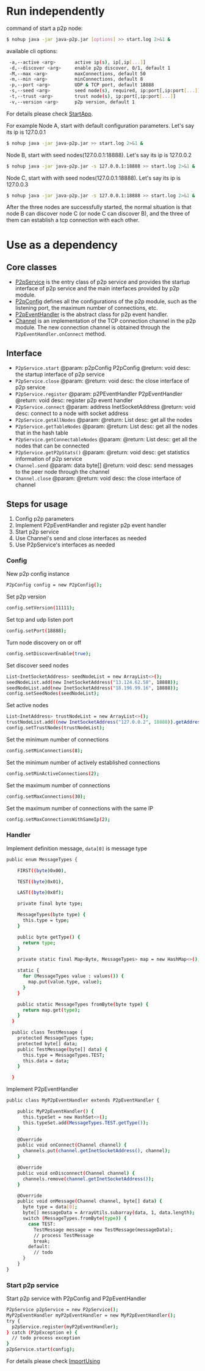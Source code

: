 # Run independently
command of start a p2p node:
```bash
$ nohup java -jar java-p2p.jar [options] >> start.log 2>&1 &
```

available cli options:
```bash
 -a,--active <arg>       active ip(s), ip[,ip[...]]
 -d,--discover <arg>     enable p2p discover, 0/1, default 1
 -M,--max <arg>          maxConnections, default 50
 -m,--min <arg>          minConnections, default 8
 -p,--port <arg>         UDP & TCP port, default 18888
 -s,--seed <arg>         seed node(s), required, ip:port[,ip:port[...]]
 -t,--trust <arg>        trust node(s), ip:port[,ip:port[...]]
 -v,--version <arg>      p2p version, default 1
```
For details please check [StartApp](https://github.com/tronprotocol/libp2p/blob/main/src/main/java/org/tron/p2p/example/StartApp.java).

For example
Node A, start with default configuration parameters. Let's say its ip is 127.0.0.1
```bash
$ nohup java -jar java-p2p.jar >> start.log 2>&1 &
```

Node B, start with seed nodes(127.0.0.1:18888). Let's say its ip is 127.0.0.2
```bash
$ nohup java -jar java-p2p.jar -s 127.0.0.1:18888 >> start.log 2>&1 &
```

Node C, start with with seed nodes(127.0.0.1:18888). Let's say its ip is 127.0.0.3
```bash
$ nohup java -jar java-p2p.jar -s 127.0.0.1:18888 >> start.log 2>&1 &
```

After the three nodes are successfully started, the normal situation is that node B can discover node C (or node C can discover B), and the three of them can establish a tcp connection with each other.


# Use as a dependency

## Core classes
* [P2pService](https://github.com/tronprotocol/libp2p/blob/main/src/main/java/org/tron/p2p/P2pService.java) is the entry class of p2p service and provides the startup interface of p2p service and the main interfaces provided by p2p module.
* [P2pConfig](https://github.com/tronprotocol/libp2p/blob/main/src/main/java/org/tron/p2p/P2pConfig.java) defines all the configurations of the p2p module, such as the listening port, the maximum number of connections, etc.
* [P2pEventHandler](https://github.com/tronprotocol/libp2p/blob/main/src/main/java/org/tron/p2p/P2pEventHandler.java) is the abstract class for p2p event handler.
* [Channel](https://github.com/tronprotocol/libp2p/blob/main/src/main/java/org/tron/p2p/connection/Channel.java) is an implementation of the TCP connection channel in the p2p module. The new connection channel is obtained through the `P2pEventHandler.onConnect` method.

## Interface
* `P2pService.start` 
  @param: p2pConfig P2pConfig
  @return: void
  desc: the startup interface of p2p service
* `P2pService.close` 
  @param: 
  @return: void
  desc: the close interface of p2p service
* `P2pService.register` 
  @param: p2PEventHandler P2pEventHandler
  @return: void
  desc: register p2p event handler
* `P2pService.connect` 
  @param: address InetSocketAddress
  @return: void
  desc: connect to a node with socket address
* `P2pService.getAllNodes` 
  @param: 
  @return: List<Node>
  desc: get all the nodes
* `P2pService.getTableNodes` 
  @param: 
  @return: List<Node>
  desc: get all the nodes that in the hash table
* `P2pService.getConnectableNodes` 
  @param: 
  @return: List<Node>
  desc: get all the nodes that can be connected
* `P2pService.getP2pStats()` 
  @param: 
  @return: void
  desc: get statistics information of p2p service
* `Channel.send`
  @param: data byte[]
  @return: void
  desc: send messages to the peer node through the channel
* `Channel.close` 
  @param: 
  @return: void
  desc: the close interface of channel

## Steps for usage
1. Config p2p parameters
2. Implement P2pEventHandler and register p2p event handler
3. Start p2p service
4. Use Channel's send and close interfaces as needed
5. Use P2pService's interfaces as needed

### Config
New p2p config instance
```bash
P2pConfig config = new P2pConfig();
```

Set p2p version
```bash
config.setVersion(11111);
```

Set tcp and udp listen port
```bash
config.setPort(18888);
```

Turn node discovery on or off
```bash
config.setDiscoverEnable(true);
```

Set discover seed nodes
```bash
List<InetSocketAddress> seedNodeList = new ArrayList<>();
seedNodeList.add(new InetSocketAddress("13.124.62.58", 18888));
seedNodeList.add(new InetSocketAddress("18.196.99.16", 18888));
config.setSeedNodes(seedNodeList);
```

Set active nodes
```bash
List<InetAddress> trustNodeList = new ArrayList<>();
trustNodeList.add((new InetSocketAddress("127.0.0.2", 18888)).getAddress());
config.setTrustNodes(trustNodeList);
```

Set the minimum number of connections
```bash
config.setMinConnections(8);
```

Set the minimum number of actively established connections
```bash
config.setMinActiveConnections(2);
```

Set the maximum number of connections
```bash
config.setMaxConnections(30);
```

Set the maximum number of connections with the same IP
```bash
config.setMaxConnectionsWithSameIp(2);
```

### Handler
Implement definition message, `data[0]` is message type
```bash
public enum MessageTypes {

    FIRST((byte)0x00),

    TEST((byte)0x01),

    LAST((byte)0x8f);

    private final byte type;

    MessageTypes(byte type) {
      this.type = type;
    }

    public byte getType() {
      return type;
    }

    private static final Map<Byte, MessageTypes> map = new HashMap<>();

    static {
      for (MessageTypes value : values()) {
        map.put(value.type, value);
      }
    }

    public static MessageTypes fromByte(byte type) {
      return map.get(type);
    }
  }

  public class TestMessage {
    protected MessageTypes type;
    protected byte[] data;
    public TestMessage(byte[] data) {
      this.type = MessageTypes.TEST;
      this.data = data;
    }

  }
```

Implement P2pEventHandler
```bash
public class MyP2pEventHandler extends P2pEventHandler {

    public MyP2pEventHandler() {
      this.typeSet = new HashSet<>();
      this.typeSet.add(MessageTypes.TEST.getType());
    }

    @Override
    public void onConnect(Channel channel) {
      channels.put(channel.getInetSocketAddress(), channel);
    }

    @Override
    public void onDisconnect(Channel channel) {
      channels.remove(channel.getInetSocketAddress());
    }

    @Override
    public void onMessage(Channel channel, byte[] data) {
      byte type = data[0];
      byte[] messageData = ArrayUtils.subarray(data, 1, data.length);
      switch (MessageTypes.fromByte(type)) {
        case TEST:
          TestMessage message = new TestMessage(messageData);
          // process TestMessage
          break;
        default:
          // todo
      }
    }
}
```

### Start p2p service
Start p2p service with P2pConfig and P2pEventHandler
```bash
P2pService p2pService = new P2pService();
MyP2pEventHandler myP2pEventHandler = new MyP2pEventHandler();
try {
  p2pService.register(myP2pEventHandler);
} catch (P2pException e) {
  // todo process exception
}
p2pService.start(config);
```

For details please check [ImportUsing](https://github.com/tronprotocol/libp2p/blob/main/src/main/java/org/tron/p2p/example/ImportUsing.java)


